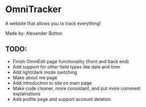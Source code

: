 # OmniTracker
A website that allows you to track everything!

Made by: Alexander Button

## TODO:
- Finish OmniEdit page functionality (front and back end)
- Add support for other field types like date and time
- Add light/dark mode switching
- Make about me page
- Add introduction to site on main page
- Make code cleaner, more consistant, and put more comment explainations
- Add profile page and support account deletion
